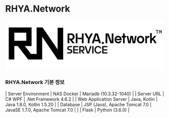 RHYA.Network
===

![RHYA.Network Logo](rhya-network-logo.png)

### RHYA.Network 기본 정보
| Server Environment             | NAS Docker                       | Mariadb (10.3.32-1040)          |
| Server URL               | C# WPF                          | .Net Framework 4.6.2            |
| Web Application Server               | Java, Kotlin                    | Java 1.8.0, Kotlin 1.5.20       |
| Database                | JSP (Java), Apache Tomcat 7.0   | JavaSE 1.7.0, Apache Tomcat 7.0 |
|  | Flask                           | Python (3.6.0)                  |
